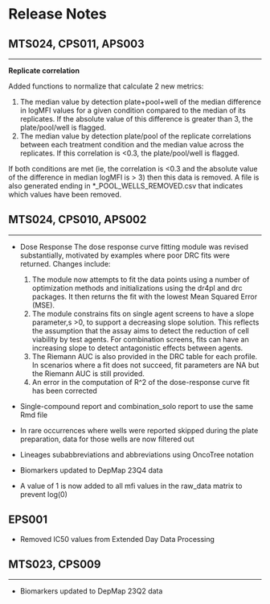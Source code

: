 # Release Notes

## MTS024, CPS011, APS003
***

**Replicate correlation**

Added functions to normalize that calculate 2 new metrics:
  1. The median value by detection plate+pool+well of the median difference in logMFI values for a given condition compared to the median of its replicates. If the absolute value of this difference is greater than 3, the plate/pool/well is flagged.
  2. The median value by detection plate/pool of the replicate correlations between each treatment condition and the median value across the replicates. If this correlation is <0.3, the plate/pool/well is flagged.

If both conditions are met (ie, the correlation is <0.3 and the absolute value of the difference in median logMFI is > 3) then this data is removed. A file is also generated ending in *_POOL_WELLS_REMOVED.csv that indicates which values have been removed.


## MTS024, CPS010, APS002
***

* Dose Response 
The dose response curve fitting module was revised substantially, motivated by examples where poor DRC fits were returned. Changes include:
  1. The module now attempts to fit the data points using a number of optimization methods and initializations using the dr4pl and drc packages. It then returns the fit with the lowest Mean Squared Error (MSE).
  2. The module constrains fits on single agent screens to have a slope parameter,s >0, to support a decreasing slope solution. This reflects the assumption that the assay aims to detect the reduction of cell viability by test agents. For combination screens, fits can have an increasing slope to detect antagonistic effects between agents.
  3. The Riemann AUC is also provided in the DRC table for each profile. In scenarios where a fit does not succeed, fit parameters are NA but the Riemann AUC is still provided.
  4. An error in the computation of R^2 of the dose-response curve fit has been corrected

* Single-compound report and combination_solo report to use the same Rmd file

* In rare occurrences where wells were reported skipped during the plate preparation, data for those wells are now filtered out
* Lineages subabbreviations and abbreviations using OncoTree notation
* Biomarkers updated to DepMap 23Q4 data

* A value of 1 is now added to all mfi values in the raw_data matrix to prevent log(0)

## EPS001
* Removed IC50 values from Extended Day Data Processing

## MTS023, CPS009
***
* Biomarkers updated to DepMap 23Q2 data 
